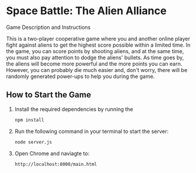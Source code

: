 # Space Battle: The Alien Alliance

Game Description and Instructions

This is a two-player cooperative game where you and another online player fight against aliens to get the 
highest score possible within a limited time. In the game, you can score points by shooting aliens, and at 
the same time, you must also pay attention to dodge the aliens' bullets. As time goes by, the aliens will 
become more powerful and the more points you can earn. However, you can probably die much easier and, don't 
worry, there will be randomly generated power-ups to help you during the game. 

## How to Start the Game
1. Install the required dependencies by running the
   ```bash
   npm install
   
2. Run the following command in your terminal to start the server:
   ```bash
   node server.js

3. Open Chrome and naviagte to:
   ```bash
   http://localhost:8000/main.html

